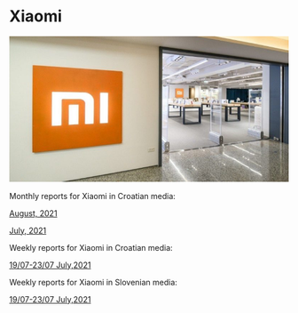 # Xiaomi

<p align="center">
  <img src="Dta/foto.jpg" width="750" title="hover text">
</p>



Monthly reports for Xiaomi in Croatian media:

[August, 2021](https://raw.githack.com/lusiki/Xiaomi/main/Code/presentation_08-21.html)

[July, 2021](https://raw.githack.com/lusiki/Xiaomi/main/Code/presentation_07-21.html#1)

Weekly reports for Xiaomi in Croatian media:

[19/07-23/07 July,2021](https://raw.githack.com/lusiki/Xiaomi/main/Code/weekly19-23.html)


Weekly reports for Xiaomi in Slovenian media:

[19/07-23/07 July,2021](https://raw.githack.com/lusiki/Xiaomi/main/Code/weekly19-23Slovenia.html)